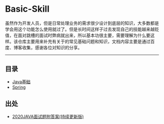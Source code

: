 # Basic-Skill
虽然作为开发人员，但是日常处理业务的需求很少设计到底层的知识，大多数都是学会用这个功能怎么使用就过了。但是长时间这样子过去发现自己的技能越来越贬值，在面对跳槽的面试时弊病就出来，所以基本功很主要，需要理解为什么要这样。该仓库主要用来补充有关于的常见基础问题和知识，文档内容主要是通过百度、博客收集，感谢各位对知识的分享。

---

## 目录

* [Java基础](https://github.com/shanzhaozhen/Basic-Skill/blob/master/doc/java/java-basic.md)
* [Spring](https://github.com/shanzhaozhen/Basic-Skill/blob/master/doc/java/spring.md)



## 出处

+ [2020JAVA面试题附答案(持续更新版)](https://blog.csdn.net/weixin_43495390/article/details/86533482)

